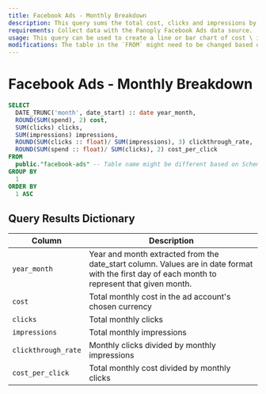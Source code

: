 ```yaml
---
title: Facebook Ads - Monthly Breakdown
description: This query sums the total cost, clicks and impressions by month and year from `facebook-ads`.
requirements: Collect data with the Panoply Facebook Ads data source.
usage: This query can be used to create a line or bar chart of cost \ impressions \ clicks over time.
modifications: The table in the `FROM` might need to be changed based on Schema and Destination settings in the data source. The columns `campaign_name` or your chosen breakdown (`country` by default) can be added to the `WHERE` as filters or to the `SELECT` and `GROUP BY` for an additional level of aggregation granularity.
---
```


# Facebook Ads - Monthly Breakdown

```sql
SELECT
  DATE_TRUNC('month', date_start) :: date year_month,
  ROUND(SUM(spend), 2) cost,
  SUM(clicks) clicks,
  SUM(impressions) impressions,
  ROUND(SUM(clicks :: float)/ SUM(impressions), 3) clickthrough_rate,
  ROUND(SUM(spend :: float)/ SUM(clicks), 2) cost_per_click
FROM
  public."facebook-ads" -- Table name might be different based on Schema and Destination settings in the data source
GROUP BY
  1
ORDER BY
  1 ASC
```

## Query Results Dictionary
Column | Description
---|---
`year_month`| Year and month extracted from the date_start column. Values are in date format with the first day of each month to represent that given month.
`cost`| Total monthly cost in the ad account's chosen currency
`clicks`| Total monthly clicks
`impressions`| Total monthly impressions
`clickthrough_rate`| Monthly clicks divided by monthly impressions
`cost_per_click`| Total monthly cost divided by monthly clicks
